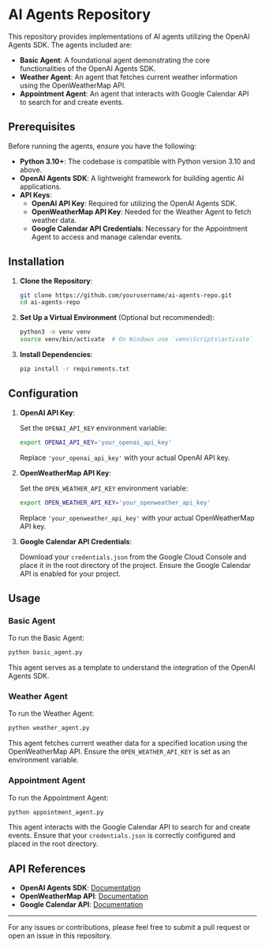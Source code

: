 # AI Agents Repository

This repository provides implementations of AI agents utilizing the OpenAI Agents SDK. The agents included are:

- **Basic Agent**: A foundational agent demonstrating the core functionalities of the OpenAI Agents SDK.
- **Weather Agent**: An agent that fetches current weather information using the OpenWeatherMap API.
- **Appointment Agent**: An agent that interacts with Google Calendar API to search for and create events.

## Prerequisites

Before running the agents, ensure you have the following:

- **Python 3.10+**: The codebase is compatible with Python version 3.10 and above.
- **OpenAI Agents SDK**: A lightweight framework for building agentic AI applications.
- **API Keys**:
  - **OpenAI API Key**: Required for utilizing the OpenAI Agents SDK.
  - **OpenWeatherMap API Key**: Needed for the Weather Agent to fetch weather data.
  - **Google Calendar API Credentials**: Necessary for the Appointment Agent to access and manage calendar events.

## Installation

1. **Clone the Repository**:

   ```bash
   git clone https://github.com/yourusername/ai-agents-repo.git
   cd ai-agents-repo
   ```


2. **Set Up a Virtual Environment** (Optional but recommended):

   ```bash
   python3 -m venv venv
   source venv/bin/activate  # On Windows use `venv\Scripts\activate`
   ```


3. **Install Dependencies**:

   ```bash
   pip install -r requirements.txt
   ```


## Configuration

1. **OpenAI API Key**:

   Set the `OPENAI_API_KEY` environment variable:

   ```bash
   export OPENAI_API_KEY='your_openai_api_key'
   ```


   Replace `'your_openai_api_key'` with your actual OpenAI API key.

2. **OpenWeatherMap API Key**:

   Set the `OPEN_WEATHER_API_KEY` environment variable:

   ```bash
   export OPEN_WEATHER_API_KEY='your_openweather_api_key'
   ```


   Replace `'your_openweather_api_key'` with your actual OpenWeatherMap API key.

3. **Google Calendar API Credentials**:

   Download your `credentials.json` from the Google Cloud Console and place it in the root directory of the project. Ensure the Google Calendar API is enabled for your project.

## Usage

### Basic Agent

To run the Basic Agent:


```bash
python basic_agent.py
```


This agent serves as a template to understand the integration of the OpenAI Agents SDK.

### Weather Agent

To run the Weather Agent:


```bash
python weather_agent.py
```


This agent fetches current weather data for a specified location using the OpenWeatherMap API. Ensure the `OPEN_WEATHER_API_KEY` is set as an environment variable.

### Appointment Agent

To run the Appointment Agent:


```bash
python appointment_agent.py
```


This agent interacts with the Google Calendar API to search for and create events. Ensure that your `credentials.json` is correctly configured and placed in the root directory.

## API References

- **OpenAI Agents SDK**: [Documentation](https://platform.openai.com/docs/guides/agents-sdk)
- **OpenWeatherMap API**: [Documentation](https://openweathermap.org/api)
- **Google Calendar API**: [Documentation](https://developers.google.com/calendar)
---

For any issues or contributions, please feel free to submit a pull request or open an issue in this repository. 
